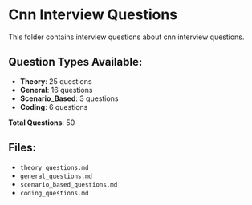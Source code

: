 # Cnn Interview Questions

This folder contains interview questions about cnn interview questions.

## Question Types Available:

- **Theory**: 25 questions
- **General**: 16 questions
- **Scenario_Based**: 3 questions
- **Coding**: 6 questions

**Total Questions**: 50

## Files:

- `theory_questions.md`
- `general_questions.md`
- `scenario_based_questions.md`
- `coding_questions.md`
